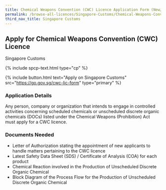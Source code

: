 ```yaml
---
title: Chemical Weapons Convention (CWC) Licence Application Form (New/Renewal)
permalink: /browse-all-licences/Singapore-Customs/Chemical-Weapons-Convention-(CWC)-Licence-Application-Form-(New-Renewal)
third_nav_title: Singapore Customs
---
```


## Apply for Chemical Weapons Convention (CWC) Licence

Singapore Customs

{% include spcp-text.html type="cp" %}

{% include button.html text="Apply on Singapore Customs" src="https://go.gov.sg/cwc-lic-form" type="primary" %}

<H3>Application Details</H3>

Any person, company or organization that intends to engage in controlled activities concerning scheduled chemicals or unscheduled discrete organic chemicals (DOCs) listed under the Chemical Weapons (Prohibition) Act must apply for a CWC licence.

<H3>Documents Needed</H3>

<ul>
<li>Letter of Authorization stating the appointment of new applicants to handle matters pertaining to the CWC licence</li>
<li>Latest Safety Data Sheet (SDS) / Certificate of Analysis (COA) for each product</li>
<li>Chemical Reaction involved in the Production of Unscheduled Discrete Organic Chemical</li>
<li>Block Diagram of the Process Flow for the Production of Unscheduled Discrete Organic Chemical</li>
</ul>

